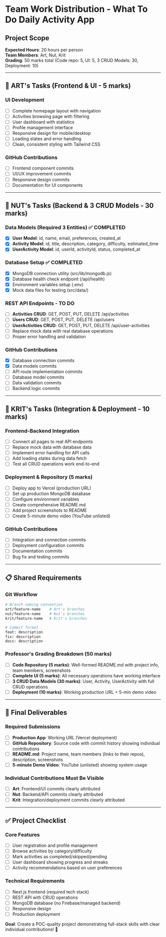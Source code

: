# Team Work Distribution - What To Do Daily Activity App

## Project Scope

**Expected Hours**: 20 hours per person  
**Team Members**: Art, Nut, Krit  
**Grading**: 50 marks total (Code repo: 5, UI: 5, 3 CRUD Models: 30, Deployment: 10)

---

## 🎯 **ART's Tasks** (Frontend & UI - 5 marks)

### UI Development

- [ ] Complete homepage layout with navigation
- [ ] Activities browsing page with filtering
- [ ] User dashboard with statistics
- [ ] Profile management interface
- [ ] Responsive design for mobile/desktop
- [ ] Loading states and error handling
- [ ] Clean, consistent styling with Tailwind CSS

### GitHub Contributions

- [ ] Frontend component commits
- [ ] UI/UX improvement commits
- [ ] Responsive design commits
- [ ] Documentation for UI components

---

## 🔧 **NUT's Tasks** (Backend & 3 CRUD Models - 30 marks)

### Data Models (Required 3 Entities) ✅ COMPLETED

- [x] **User Model**: id, name, email, preferences, created_at
- [x] **Activity Model**: id, title, description, category, difficulty, estimated_time
- [x] **UserActivity Model**: id, userId, activityId, status, completed_at

### Database Setup ✅ COMPLETED

- [x] MongoDB connection utility (src/lib/mongodb.js)
- [x] Database health check endpoint (/api/health)
- [x] Environment variables setup (.env)
- [x] Mock data files for testing (src/data/)

### REST API Endpoints - TO DO

- [ ] **Activities CRUD**: GET, POST, PUT, DELETE /api/activities
- [ ] **Users CRUD**: GET, POST, PUT, DELETE /api/users
- [ ] **UserActivities CRUD**: GET, POST, PUT, DELETE /api/user-activities
- [ ] Replace mock data with real database operations
- [ ] Proper error handling and validation

### GitHub Contributions

- [x] Database connection commits
- [x] Data models commits
- [ ] API route implementation commits
- [ ] Database model commits
- [ ] Data validation commits
- [ ] Backend logic commits

---

## 🚀 **KRIT's Tasks** (Integration & Deployment - 10 marks)

### Frontend-Backend Integration

- [ ] Connect all pages to real API endpoints
- [ ] Replace mock data with database data
- [ ] Implement error handling for API calls
- [ ] Add loading states during data fetch
- [ ] Test all CRUD operations work end-to-end

### Deployment & Repository (5 marks)

- [ ] Deploy app to Vercel (production URL)
- [ ] Set up production MongoDB database
- [ ] Configure environment variables
- [ ] Create comprehensive README.md
- [ ] Add project screenshots to README
- [ ] Create 5-minute demo video (YouTube unlisted)

### GitHub Contributions

- [ ] Integration and connection commits
- [ ] Deployment configuration commits
- [ ] Documentation commits
- [ ] Bug fix and testing commits

---

## 📋 **Shared Requirements**

### Git Workflow

```bash
# Branch naming convention
art/feature-name    # Art's branches
nut/feature-name    # Nut's branches
krit/feature-name   # Krit's branches

# Commit format
feat: description
fix: description
docs: description
```

### Professor's Grading Breakdown (50 marks)

- [ ] **Code Repository (5 marks)**: Well-formed README.md with project info, team members, screenshots
- [ ] **Complete UI (5 marks)**: All necessary operations have working interface
- [ ] **3 CRUD Data Models (30 marks)**: User, Activity, UserActivity with full CRUD operations
- [ ] **Deployment (10 marks)**: Working production URL + 5-min demo video

---

## 🎯 **Final Deliverables**

### Required Submissions

- [ ] **Production App**: Working URL (Vercel deployment)
- [ ] **GitHub Repository**: Source code with commit history showing individual contributions
- [ ] **README.md**: Project name, team members (links to their repos), description, screenshots
- [ ] **5-minute Demo Video**: YouTube (unlisted) showing system usage

### Individual Contributions Must Be Visible

- [ ] **Art**: Frontend/UI commits clearly attributed
- [ ] **Nut**: Backend/API commits clearly attributed
- [ ] **Krit**: Integration/deployment commits clearly attributed

---

## ✅ **Project Checklist**

### Core Features

- [ ] User registration and profile management
- [ ] Browse activities by category/difficulty
- [ ] Mark activities as completed/skipped/pending
- [ ] User dashboard showing progress and streaks
- [ ] Activity recommendations based on user preferences

### Technical Requirements

- [ ] Next.js frontend (required tech stack)
- [ ] REST API with CRUD operations
- [ ] MongoDB database (no Firebase/managed backend)
- [ ] Responsive design
- [ ] Production deployment

**Goal**: Create a POC-quality project demonstrating full-stack skills with clear individual contributions! 🎯
